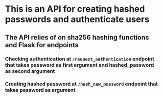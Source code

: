 # This is an API for creating hashed passwords and authenticate users

## The API relies of on sha256 hashing functions and Flask for endpoints

### Checking authentication at `/request_authentication` endpoint that takes password as first argument and hashed_password as second argument

### Creating hashed password at `/hash_new_password` endpoint that takes password as argument